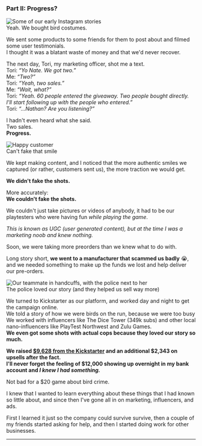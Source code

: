 ### Part II: Progress?

<div class="image-right">
  <img src="/img/jailbird.gif" alt="Some of our early Instagram stories" />
      <figcaption>Yeah. We bought bird costumes.</figcaption>
</div>

We sent some products to some friends for them to post about and filmed some user testimonials.  
I thought it was a blatant waste of money and that we'd never recover.

The next day, Tori, my marketing officer, shot me a text.  
Tori: _“Yo Nate. We got two.”_  
Me: _“Two?”_  
Tori: _“Yeah, two sales.”_  
Me: _“Wait, what?”_  
Tori: _“Yeah. 60 people entered the giveaway. Two people bought directly.  
I'll start following up with the people who entered.”_  
Tori: _“...Nathan? Are you listening?”_

I hadn't even heard what she said.  
Two sales.  
**Progress.**

<div class="image-left">
  <img src="/img/jailbird3.jpg" alt="Happy customer" />
      <figcaption>Can't fake that smile</figcaption>
</div>

We kept making content, and I noticed that the more authentic smiles we captured (or rather, customers sent us), the more traction we would get.

**We didn't fake the shots.**

More accurately:  
**We couldn't fake the shots.**

We couldn't just take pictures or videos of anybody, it had to be our playtesters who were having fun _while playing the game_.

_This is known as UGC (user generated content), but at the time I was a marketing noob and knew nothing._

Soon, we were taking more preorders than we knew what to do with.

Long story short, **we went to a manufacturer that scammed us badly** 😭, and we needed something to make up the funds we lost and help deliver our pre-orders.

<div class="image-right">
  <img src="/img/jailbird2.jpg" alt="Our teammate in handcuffs, with the police next to her" />
    <figcaption>The police loved our story (and they helped us sell way more)</figcaption>
</div>

We turned to Kickstarter as our platform, and worked day and night to get the campaign online.  
We told a story of how we were birds on the run, because we were too busy
We worked with influencers like The Dice Tower (349k subs) and other local nano-influencers like PlayTest Northwest and Zulu Games.  
**We even got some shots with actual cops because they loved our story so much.**

**We raised [$9,628 from the Kickstarter](https://www.kickstarter.com/projects/jailbird/jailbird/) and an additional $2,343 on upsells after the fact.**  
**I'll never forget the feeling of $12,000 showing up overnight in my bank account and _I knew I had something._**

Not bad for a $20 game about bird crime.

I knew that I wanted to learn everything about these things that I had known so little about, and since then I've gone all in on marketing, influencers, and ads.

First I learned it just so the company could survive survive, then a couple of my friends started asking for help, and then I started doing work for other businesses.

---
